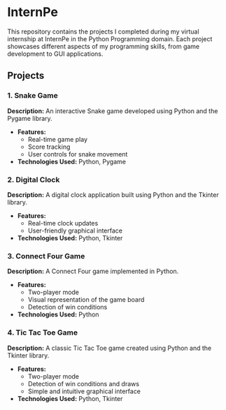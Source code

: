 # InternPe

This repository contains the projects I completed during my virtual internship at InternPe in the Python Programming domain. Each project showcases different aspects of my programming skills, from game development to GUI applications.

## Projects

### 1. Snake Game
**Description:** An interactive Snake game developed using Python and the Pygame library.
- **Features:**
  - Real-time game play
  - Score tracking
  - User controls for snake movement
- **Technologies Used:** Python, Pygame

### 2. Digital Clock
**Description:** A digital clock application built using Python and the Tkinter library.
- **Features:**
  - Real-time clock updates
  - User-friendly graphical interface
- **Technologies Used:** Python, Tkinter

### 3. Connect Four Game
**Description:** A Connect Four game implemented in Python.
- **Features:**
  - Two-player mode
  - Visual representation of the game board
  - Detection of win conditions
- **Technologies Used:** Python

### 4. Tic Tac Toe Game
**Description:** A classic Tic Tac Toe game created using Python and the Tkinter library.
- **Features:**
  - Two-player mode
  - Detection of win conditions and draws
  - Simple and intuitive graphical interface
- **Technologies Used:** Python, Tkinter
